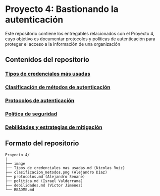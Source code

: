 # Proyecto 4: Bastionando la autenticación

Este repositorio contiene los entregables relacionados con el Proyecto 4, cuyo objetivo es documentar protocolos y políticas de autenticación para proteger el acceso a la información de una organización

## Contenidos del repositorio

### [Tipos de credenciales más usadas](Tipos%20de%20credenciales%20mas%20usadas.md)

### [Clasificación de métodos de autenticación](clasificacion_metodos.png)

### [Protocolos de autenticación](protocolos.md)

### [Política de seguridad](politica.md)

### [Debilidades y estrategias de mitigación](debilidades.md)

## Formato del repositorio

```
Proyecto 4/
|
├── image
├── Tipos de credenciales mas usadas.md (Nicolas Ruiz)
├── clasificacion_metodos.png (Alejandro Díaz)
├── protocolos.md (Alejandro Seoane)
├── politica.md (Israel Valderrama)
├── debilidades.md (Victor Jiménez)
└── README.md
```


